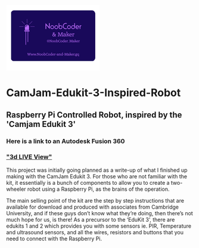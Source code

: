 ![My Logo](/Images/NoobCoder_Logo_Icon.png)
# CamJam-Edukit-3-Inspired-Robot
## Raspberry Pi Controlled Robot, inspired by the 'Camjam Edukit 3'
### Here is a link to an Autodesk Fusion 360  
### ["3d LIVE View"](https://a360.co/2DKW5AY)

This project was initially going planned as a write-up of what I finished up making with the CamJam Edukit 3. For those who are not familiar with the kit, it essentially is a bunch of components to allow you to create a two-wheeler robot using a Raspberry Pi, as the brains of the operation.

The main selling point of the kit are the step by step instructions that are available for download and produced with associates from Cambridge University, and if these guys don’t know what they’re doing, then there’s not much hope for us, is there! As a precursor to the ‘EduKit 3’, there are edukits 1 and 2 which provides you with some sensors ie. PIR, Temperature and ultrasound sensors, and all the wires, resistors and buttons that you need to connect with the Raspberry Pi.
